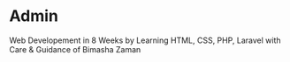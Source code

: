 # Admin
Web Developement in 8 Weeks by Learning HTML, CSS, PHP, Laravel with Care &amp; Guidance of Bimasha Zaman
